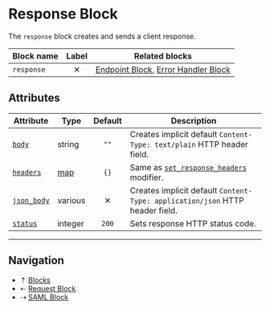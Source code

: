 # Response Block

The `response` block creates and sends a client response.

| Block name | Label    | Related blocks |
| ---------- | :------: | -------------- |
| `response` | &#10005; | [Endpoint Block](endpoint.md), [Error Handler Block](error-handler.md) |

## Attributes

| Attribute                       | Type                          | Default  | Description |
| ------------------------------- | ----------------------------- | :------: | ----------- |
| [`body`](../attributes.md)      | string                        | `""`     | Creates implicit default `Content-Type: text/plain` HTTP header field. |
| [`headers`](../attributes.md)   | [map](../config-types.md#map) | `{}`     | Same as [`set_response_headers`](../modifiers/set-response-headers.md) modifier. |
| [`json_body`](../attributes.md) | various                       | &#10005; | Creates implicit default `Content-Type: application/json` HTTP header field. |
| [`status`](../attributes.md)    | integer                       | `200`    | Sets response HTTP status code. |

-----

## Navigation

* &#8673; [Blocks](../blocks.md)
* &#8672; [Request Block](request.md)
* &#8674; [SAML Block](saml.md)
